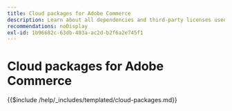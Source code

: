 ```yaml
---
title: Cloud packages for Adobe Commerce
description: Learn about all dependencies and third-party licenses used in Adobe Commerce.
recommendations: noDisplay
exl-id: 1b96682c-63db-403a-ac2d-b2f6a2e745f1
---
```

# Cloud packages for Adobe Commerce

{{$include /help/_includes/templated/cloud-packages.md}}
